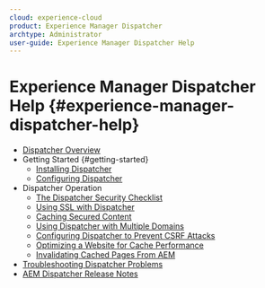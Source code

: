```yaml
---
cloud: experience-cloud
product: Experience Manager Dispatcher
archtype: Administrator
user-guide: Experience Manager Dispatcher Help
---
```


# Experience Manager Dispatcher Help {#experience-manager-dispatcher-help}

+ [Dispatcher Overview](using/dispatcher.md)
+ Getting Started {#getting-started}
  + [Installing Dispatcher](using/dispatcher-install.md)
  + [Configuring Dispatcher](using/dispatcher-configuration.md)
+ Dispatcher Operation
  + [The Dispatcher Security Checklist](using/security-checklist.md)
  + [Using SSL with Dispatcher](using/dispatcher-ssl.md)
  + [Caching Secured Content](using/permissions-cache.md)
  + [Using Dispatcher with Multiple Domains ](using/dispatcher-domains.md)
  + [Configuring Dispatcher to Prevent CSRF Attacks](using/configuring-dispatcher-to-prevent-csrf.md)
  + [Optimizing a Website for Cache Performance](using/optimizing-caching.md)
  + [Invalidating Cached Pages From AEM](using/page-invalidate.md)
+ [Troubleshooting Dispatcher Problems](using/dispatcher-troubleshooting.md)
+ [AEM Dispatcher Release Notes](release-notes.md)
